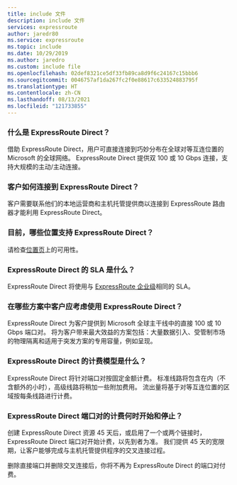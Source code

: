 ```yaml
---
title: include 文件
description: include 文件
services: expressroute
author: jaredr80
ms.service: expressroute
ms.topic: include
ms.date: 10/29/2019
ms.author: jaredro
ms.custom: include file
ms.openlocfilehash: 02def8321ce5df33fb89ca8d9f6c24167c15bbb6
ms.sourcegitcommit: 0046757af1da267fc2f0e88617c633524883795f
ms.translationtype: HT
ms.contentlocale: zh-CN
ms.lasthandoff: 08/13/2021
ms.locfileid: "121733855"
---
```

### <a name="what-is-expressroute-direct"></a>什么是 ExpressRoute Direct？

借助 ExpressRoute Direct，用户可直接连接到巧妙分布在全球对等互连位置的 Microsoft 的全球网络。 ExpressRoute Direct 提供双 100 或 10 Gbps 连接，支持大规模的主动/主动连接。 

### <a name="how-do-customers-connect-to-expressroute-direct"></a>客户如何连接到 ExpressRoute Direct？ 

客户需要联系他们的本地运营商和主机托管提供商以连接到 ExpressRoute 路由器才能利用 ExpressRoute Direct。

### <a name="what-locations-currently-support-expressroute-direct"></a>目前，哪些位置支持 ExpressRoute Direct？ 

请检查[位置页](../articles/expressroute/expressroute-locations-providers.md)上的可用性。 

### <a name="what-is-the-sla-for-expressroute-direct"></a>ExpressRoute Direct 的 SLA 是什么？

ExpressRoute Direct 将使用与 [ExpressRoute 企业级](https://azure.microsoft.com/support/legal/sla/expressroute/v1_3/)相同的 SLA。 

### <a name="what-scenarios-should-customers-consider-with-expressroute-direct"></a>在哪些方案中客户应考虑使用 ExpressRoute Direct？  

ExpressRoute Direct 为客户提供到 Microsoft 全球主干线中的直接 100 或 10 Gbps 端口对。 将为客户带来最大效益的方案包括：大量数据引入、受管制市场的物理隔离和适用于突发方案的专用容量，例如呈现。 

### <a name="what-is-the-billing-model-for-expressroute-direct"></a>ExpressRoute Direct 的计费模型是什么？ 

ExpressRoute Direct 将针对端口对按固定金额计费。 标准线路将包含在内（不含额外的小时），高级线路将稍加一些附加费用。 流出量将基于对等互连位置的区域按每条线路进行计费。

### <a name="when-does-billing-start-and-stop-for-the-expressroute-direct-port-pairs"></a>ExpressRoute Direct 端口对的计费何时开始和停止？

创建 ExpressRoute Direct 资源 45 天后，或启用了一个或两个链接时，ExpressRoute Direct 端口对开始计费，以先到者为准。 我们提供 45 天的宽限期，让客户能够完成与主机托管提供程序的交叉连接过程。

删除直接端口并删除交叉连接后，你将不再为 ExpressRoute Direct 的端口对付费。 
